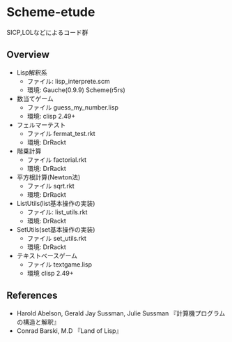 # Scheme-etude
SICP,LOLなどによるコード群

## Overview
* Lisp解釈系
  * ファイル: lisp_interprete.scm
  * 環境: Gauche(0.9.9) Scheme(r5rs)
* 数当てゲーム
  * ファイル guess_my_number.lisp
  * 環境: clisp 2.49+
* フェルマーテスト
  * ファイル fermat_test.rkt
  * 環境: DrRackt
* 階乗計算
  * ファイル factorial.rkt
  * 環境: DrRackt
* 平方根計算(Newton法)
  * ファイル sqrt.rkt
  * 環境: DrRackt
* ListUtils(list基本操作の実装)
  * ファイル: list_utils.rkt
  * 環境: DrRackt
* SetUtils(set基本操作の実装)
  * ファイル set_utils.rkt
  * 環境: DrRackt
* テキストベースゲーム
  * ファイル textgame.lisp
  * 環境 clisp 2.49+

## References
* Harold Abelson, Gerald Jay Sussman, Julie Sussman 『計算機プログラムの構造と解釈』
* Conrad Barski, M.D 『Land of Lisp』
　
